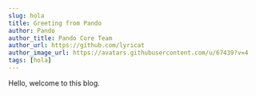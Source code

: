 ```yaml
---
slug: hola
title: Greeting from Pando
author: Pando
author_title: Pando Core Team
author_url: https://github.com/lyricat
author_image_url: https://avatars.githubusercontent.com/u/67439?v=4
tags: [hola]
---
```


Hello, welcome to this blog.


